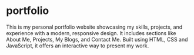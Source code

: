 # portfolio
This is my personal portfolio website showcasing my skills, projects, and experience with a modern, responsive design. It includes sections like About Me, Projects, My Blogs, and Contact Me. Built using HTML, CSS and JavaScript, it offers an interactive way to present my work.
